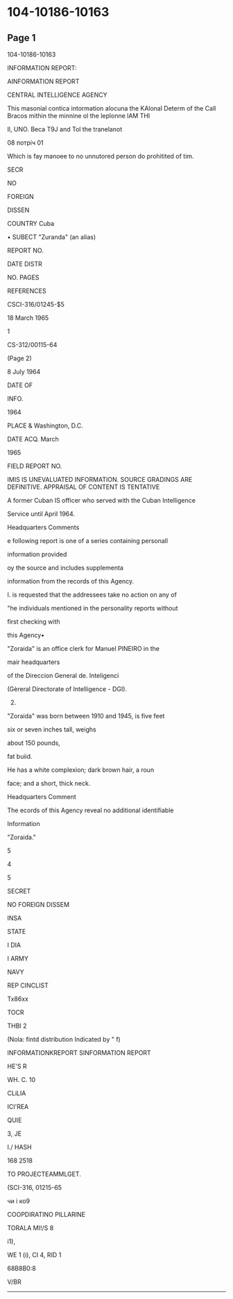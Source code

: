 # 104-10186-10163

## Page 1

104-10186-10163

INFORMATION REPORT:

AINFORMATION REPORT

CENTRAL INTELLIGENCE AGENCY

This masonial contica intormation alocuna the KAlonal Determ of the Call Bracos mithin the minnine ol the leplonne lAM THI

Il, UNO. Beca T9J and Tol the tranelanot

08 потріч 01

Which is fay manoee to no unnutored person do prohitited of tim.

SECR

NO

FOREIGN

DISSEN

COUNTRY Cuba

• SUBECT "Zuranda" (an alias)

REPORT NO.

DATE DISTR

NO. PAGES

REFERENCES

CSCI-316/01245-$5

18 March 1965

1

CS-312/00115-64

(Page 2)

8 July 1964

DATE OF

INFO.

1964

PLACE & Washington, D.C.

DATE ACQ. March

1965

FIELD REPORT NO.

IMIS IS UNEVALUATED INFORMATION. SOURCE GRADINGS ARE DEFINITIVE. APPRAISAL OF CONTENT IS TENTATIVE

A former Cuban IS officer who served with the Cuban Intelligence

Service until April 1964.

Headquarters Comments

e following report is one of a series containing personall

information provided

oy the source and includes supplementa

information from the records of this Agency.

I. is requested that the addressees take no action on any of

"he individuals mentioned in the personality reports without

first checking with

this Agency•

"Zoraida" is an office clerk for Manuel PINEIRO in the

mair headquarters

of the Direccion General de. Inteligenci

(Gèreral Directorate of Intelligence - DGI).

2.

"Zoraida" was born between 1910 and 1945, is five feet

six or seven inches tall, weighs

about 150 pounds,

fat buiid.

He has a white complexion; dark brown hair, a roun

face; and a short, thick neck.

Headquarters Comment

The ecords of this Agency reveal no additional identifiable

Information

"Zoraida."

5

4

5

SECRET

NO FOREIGN DISSEM

INSA

STATE

I DIA

I ARMY

NAVY

REP CINCLIST

Tx86xx

TOCR

THBI 2

(Nola: fintd distribution Indicated by " f)

INFORMATIONKREPORT SINFORMATION REPORT

HE'S R

WH. C. 10

CLiLIA

ICI'REA

QUIE

3, JE

I./ HASH

168 2518

TO PROJECTEAMMLGET.

(SCI-316, 01215-65

чи і ко9

COOPDIRATINO PILLARINE

TORALA MI!/S 8

i1),

WE 1 (i), CI 4, RID 1

68B8B0:8

V/BR

---

